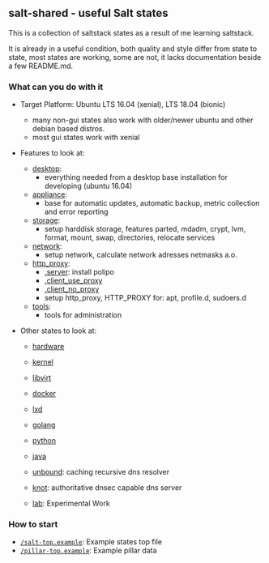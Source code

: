 ## salt-shared - useful Salt states

This is a collection of saltstack states
as a result of me learning saltstack.

It is already in a useful condition,
both quality and style differ from state to state,
most states are working, some are not,
it lacks documentation beside a few README.md.


### What can you do with it

* Target Platform: Ubuntu LTS 16.04 (xenial), LTS 18.04 (bionic)
    * many non-gui states also work with older/newer ubuntu and other debian based distros.
    * most gui states work with xenial
   
* Features to look at:
    * [desktop](desktop):
        * everything needed from a desktop base installation for developing (ubuntu 16.04)
    * [appliance](appliance):
        * base for automatic updates, automatic backup, metric collection and error reporting
    * [storage](storage):
        * setup harddisk storage, features parted, mdadm, crypt, lvm, format, mount, swap, directories, relocate services
    * [network](network):
        * setup network, calculate network adresses netmasks a.o.
    * [http_proxy](http_proxy):
        * [.server](http_proxy/server.sls): install polipo
        * [.client_use_proxy](http_proxy/client_use_proxy.sls)
        * [.client_no_proxy](http_proxy/client_no_proxy.sls)
        * setup http_proxy, HTTP_PROXY for: apt, profile.d, sudoers.d
    * [tools](tools):
       * tools for administration
 
* Other states to look at:
    * [hardware](hardware)
    * [kernel](kernel)
    * [libvirt](libvirt)
    * [docker](docker)
    * [lxd](lxd)
    
    * [golang](golang)
    * [python](python)
    * [java](java)
    
    * [unbound](unbound): caching recursive dns resolver
    * [knot](knot): authoritative dnsec capable dns server

    * [lab](lab): Experimental Work

### How to start

 * [`/salt-top.example`](salt-top.example): Example states top file
 * [`/pillar-top.example`](pillar-top.example): Example pillar data
